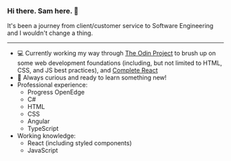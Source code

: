 ### Hi there. Sam here. 👋

It's been a journey from client/customer service to Software Engineering and I wouldn't change a thing.
- - - -

- 💻 Currently working my way through [The Odin Project](https://www.theodinproject.com/) to brush up on some web development foundations (including, but not limited to HTML, CSS, and JS best practices), and [Complete React](https://www.udemy.com/course/react-the-complete-guide-incl-redux/)
- 🤔 Always curious and ready to learn something new!
- Professional experience:
  - Progress OpenEdge
  - C#
  - HTML
  - CSS
  - Angular
  - TypeScript
- Working knowledge:
  - React (including styled components)
  - JavaScript
  
<!--
**sammansch/sammansch** is a ✨ _special_ ✨ repository because its `README.md` (this file) appears on your GitHub profile.

Here are some ideas to get you started:

- 🔭 I’m currently working on ...
- 🌱 I’m currently learning ...
- 👯 I’m looking to collaborate on ...
- 🤔 I’m looking for help with ...
- 💬 Ask me about ...
- 📫 How to reach me: ...
- 😄 Pronouns: ...
- ⚡ Fun fact: ...
-->
